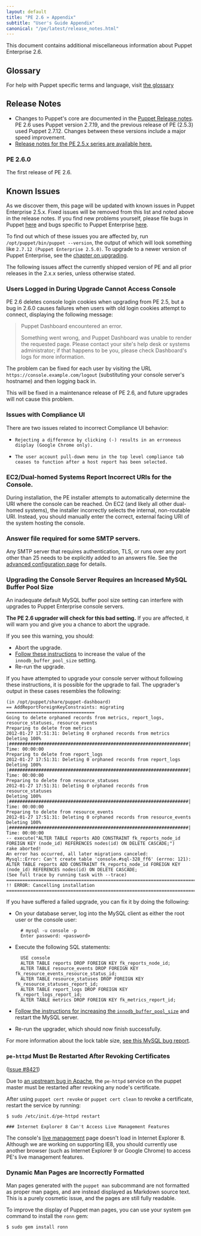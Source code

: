 ```yaml
---
layout: default
title: "PE 2.6 » Appendix"
subtitle: "User's Guide Appendix"
canonical: "/pe/latest/release_notes.html"
---
```


[25releasenotes]: /pe/2.5/appendix.html#release-notes

This document contains additional miscellaneous information about Puppet Enterprise 2.6.

Glossary
-----

For help with Puppet specific terms and language, visit [the glossary](/references/glossary.html)

Release Notes
-----

* Changes to Puppet's core are documented in the [Puppet Release notes](/puppet/2.7/reference/release_notes.html#puppet-2719). PE 2.6 uses Puppet version 2.7.19, and the previous release of PE (2.5.3) used Puppet 2.7.12. Changes between these versions include a major speed improvement.
* [Release notes for the PE 2.5.x series are available here.][25releasenotes]

### PE 2.6.0

The first release of PE 2.6.

Known Issues
-----

As we discover them, this page will be updated with known issues in Puppet Enterprise 2.5.x. Fixed issues will be removed from this list and noted above in the release notes. If you find new problems yourself, please file bugs in Puppet [here][puppetissues] and bugs specific to Puppet Enterprise [here][peissues].

To find out which of these issues you are affected by, run `/opt/puppet/bin/puppet --version`, the output of which will look something like `2.7.12 (Puppet Enterprise 2.5.0)`. To upgrade to a newer version of Puppet Enterprise, see the [chapter on upgrading](./install_upgrading.html).

[peissues]: https://tickets.puppetlabs.com/secure/CreateIssue!default.jspa
[puppetissues]: https://tickets.puppetlabs.com/secure/CreateIssue!default.jspa


The following issues affect the currently shipped version of PE and all prior releases in the 2.x.x series, unless otherwise stated.

### Users Logged in During Upgrade Cannot Access Console

PE 2.6 deletes console login cookies when upgrading from PE 2.5, but a bug in 2.6.0 causes failures when users with old login cookies attempt to connect, displaying the following message:

> Puppet Dashboard encountered an error.
>
> Something went wrong, and Puppet Dashboard was unable to render the requested page. Please contact your site's help desk or systems administrator; if that happens to be you, please check Dashboard's logs for more information.

The problem can be fixed for each user by visiting the URL `https://console.example.com/logout` (substituting your console server's hostname) and then logging back in.

This will be fixed in a maintenance release of PE 2.6, and future upgrades will not cause this problem.


### Issues with Compliance UI

There are two issues related to incorrect Compliance UI behavior:

*     Rejecting a difference by clicking (-) results in an erroneous display (Google Chrome only).
*     The user account pull-down menu in the top level compliance tab ceases to function after a host report has been selected.

### EC2/Dual-homed Systems Report Incorrect URIs for the Console.

During installation, the PE installer attempts to automatically determine the URI where the console can be reached. On EC2 (and likely all other dual-homed systems), the installer incorrectly selects the internal, non-routable URI. Instead, you should manually enter the correct, external facing URI of the system hosting the console.

### Answer file required for some SMTP servers.

Any SMTP server that requires authentication, TLS, or runs over any port other than 25 needs to be explicitly added to an answers file. See the [advanced configuration page](/pe/2.5/config_advanced.html#allowing-anonymous-console-access) for details.

### Upgrading the Console Server Requires an Increased MySQL Buffer Pool Size

An inadequate default MySQL buffer pool size setting can interfere with upgrades to Puppet Enterprise console servers.

**The PE 2.6 upgrader will check for this bad setting.** If you are affected, it will warn you and give you a chance to abort the upgrade.

If you see this warning, you should:

* Abort the upgrade.
* [Follow these instructions](./config_advanced.html#increasing-the-mysql-buffer-pool-size) to increase the value of the `innodb_buffer_pool_size` setting.
* Re-run the upgrade.

If you have attempted to upgrade your console server without following these instructions, it is possible for the upgrade to fail. The upgrader's output in these cases resembles the following:

    (in /opt/puppet/share/puppet-dashboard)
    == AddReportForeignKeyConstraints: migrating =================================
    Going to delete orphaned records from metrics, report_logs, resource_statuses, resource_events
    Preparing to delete from metrics
    2012-01-27 17:51:31: Deleting 0 orphaned records from metrics
    Deleting 100% |###################################################################| Time: 00:00:00
    Preparing to delete from report_logs
    2012-01-27 17:51:31: Deleting 0 orphaned records from report_logs
    Deleting 100% |###################################################################| Time: 00:00:00
    Preparing to delete from resource_statuses
    2012-01-27 17:51:31: Deleting 0 orphaned records from resource_statuses
    Deleting 100% |###################################################################| Time: 00:00:00
    Preparing to delete from resource_events
    2012-01-27 17:51:31: Deleting 0 orphaned records from resource_events
    Deleting 100% |###################################################################| Time: 00:00:00
    -- execute("ALTER TABLE reports ADD CONSTRAINT fk_reports_node_id FOREIGN KEY (node_id) REFERENCES nodes(id) ON DELETE CASCADE;")
    rake aborted!
    An error has occurred, all later migrations canceled:
    Mysql::Error: Can't create table 'console.#sql-328_ff6' (errno: 121): ALTER TABLE reports ADD CONSTRAINT fk_reports_node_id FOREIGN KEY (node_id) REFERENCES nodes(id) ON DELETE CASCADE;
    (See full trace by running task with --trace)
    ===================================================================================
    !! ERROR: Cancelling installation
    ===================================================================================

If you have suffered a failed upgrade, you can fix it by doing the following:

* On your database server, log into the MySQL client as either the root user or the console user:

        # mysql -u console -p
        Enter password: <password>
* Execute the following SQL statements:

        USE console
        ALTER TABLE reports DROP FOREIGN KEY fk_reports_node_id;
        ALTER TABLE resource_events DROP FOREIGN KEY fk_resource_events_resource_status_id;
        ALTER TABLE resource_statuses DROP FOREIGN KEY fk_resource_statuses_report_id;
        ALTER TABLE report_logs DROP FOREIGN KEY fk_report_logs_report_id;
        ALTER TABLE metrics DROP FOREIGN KEY fk_metrics_report_id;
* [Follow the instructions for increasing the `innodb_buffer_pool_size`](./config_advanced.html#increasing-the-mysql-buffer-pool-size) and restart the MySQL server.
* Re-run the upgrader, which should now finish successfully.

For more information about the lock table size, [see this MySQL bug report](http://bugs.mysql.com/bug.php?id=15667).

### `pe-httpd` Must Be Restarted After Revoking Certificates

([Issue #8421](http://projects.puppetlabs.com/issues/8421))

Due to [an upstream bug in Apache](https://issues.apache.org/bugzilla/show_bug.cgi?id=14104), the `pe-httpd` service on the puppet master must be restarted after revoking any node's certificate.

After using `puppet cert revoke` or `puppet cert clean` to revoke a certificate, restart the service by running:

    $ sudo /etc/init.d/pe-httpd restart

    ### Internet Explorer 8 Can't Access Live Management Features

The console's [live management](./console_live.html) page doesn't load in Internet Explorer 8. Although we are working on supporting IE8, you should currently use another browser (such as Internet Explorer 9 or Google Chrome) to access PE's live management features.

### Dynamic Man Pages are Incorrectly Formatted

Man pages generated with the `puppet man` subcommand are not formatted as proper man pages, and are instead displayed as Markdown source text. This is a purely cosmetic issue, and the pages are still fully readable.

To improve the display of Puppet man pages, you can use your system `gem` command to install the `ronn` gem:

    $ sudo gem install ronn



